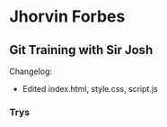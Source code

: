 # Jhorvin Forbes
## Git Training with Sir Josh


Changelog:
- Edited index.html, style.css, script.js

### Trys
